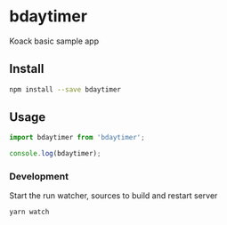 # bdaytimer

Koack basic sample app


## Install

```sh
npm install --save bdaytimer
```

## Usage

```js
import bdaytimer from 'bdaytimer';

console.log(bdaytimer);
```

### Development

Start the run watcher, sources to build and restart server

```
yarn watch
```


[npm-image]: https://img.shields.io/npm/v/bdaytimer.svg?style=flat-square
[npm-url]: https://npmjs.org/package/bdaytimer
